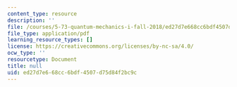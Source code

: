 ```yaml
---
content_type: resource
description: ''
file: /courses/5-73-quantum-mechanics-i-fall-2018/ed27d7e668cc6bdf4507d75d84f2bc9c_MIT5_73F18_Lec23.pdf
file_type: application/pdf
learning_resource_types: []
license: https://creativecommons.org/licenses/by-nc-sa/4.0/
ocw_type: ''
resourcetype: Document
title: null
uid: ed27d7e6-68cc-6bdf-4507-d75d84f2bc9c
---
```

